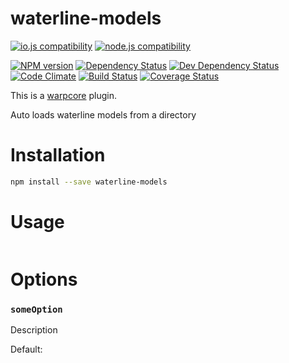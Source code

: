 # waterline-models

[![io.js compatibility](https://img.shields.io/badge/io.js-compatible-brightgreen.svg?style=flat)](https://iojs.org/)
[![node.js compatibility](https://img.shields.io/badge/node.js-compatible-brightgreen.svg?style=flat)](https://nodejs.org/)

[![NPM version](http://img.shields.io/npm/v/waterline-models.svg?style=flat)](https://www.npmjs.org/package/waterline-models)
[![Dependency Status](http://img.shields.io/david/ksmithut/waterline-models.svg?style=flat)](https://david-dm.org/ksmithut/waterline-models)
[![Dev Dependency Status](http://img.shields.io/david/dev/ksmithut/waterline-models.svg?style=flat)](https://david-dm.org/ksmithut/waterline-models#info=devDependencies&view=table)
[![Code Climate](http://img.shields.io/codeclimate/github/ksmithut/waterline-models.svg?style=flat)](https://codeclimate.com/github/ksmithut/waterline-models)
[![Build Status](http://img.shields.io/travis/ksmithut/waterline-models/master.svg?style=flat)](https://travis-ci.org/ksmithut/waterline-models)
[![Coverage Status](http://img.shields.io/codeclimate/coverage/github/ksmithut/waterline-models.svg?style=flat)](https://codeclimate.com/github/ksmithut/waterline-models)

This is a [warpcore](https://github.com/warpcorejs/warpcore) plugin.

Auto loads waterline models from a directory

# Installation

```bash
npm install --save waterline-models
```

# Usage

```js

```

# Options

### `someOption`

Description

Default:

